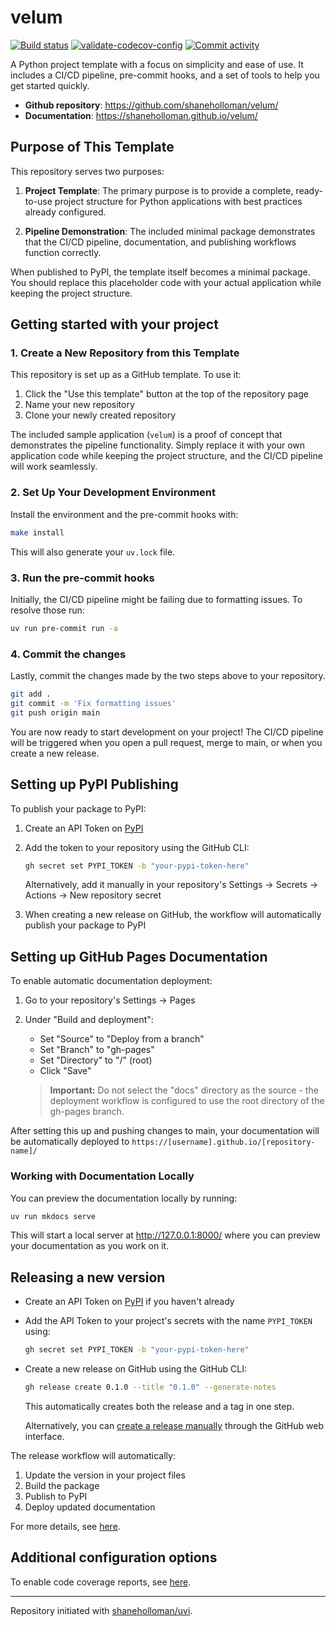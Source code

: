 # velum

[![Build status](https://img.shields.io/github/actions/workflow/status/shaneholloman/velum/main.yml?branch=main)](https://github.com/shaneholloman/velum/actions/workflows/main.yml?query=branch%3Amain)
[![validate-codecov-config](https://github.com/shaneholloman/velum/actions/workflows/validate-codecov-config.yml/badge.svg)](https://github.com/shaneholloman/velum/actions/workflows/validate-codecov-config.yml)
[![Commit activity](https://img.shields.io/github/commit-activity/m/shaneholloman/velum)](https://img.shields.io/github/commit-activity/m/shaneholloman/velum)

A Python project template with a focus on simplicity and ease of use. It includes a CI/CD pipeline, pre-commit hooks, and a set of tools to help you get started quickly.

- **Github repository**: <https://github.com/shaneholloman/velum/>
- **Documentation**: <https://shaneholloman.github.io/velum/>

## Purpose of This Template

This repository serves two purposes:

1. **Project Template**: The primary purpose is to provide a complete, ready-to-use project structure for Python applications with best practices already configured.

2. **Pipeline Demonstration**: The included minimal package demonstrates that the CI/CD pipeline, documentation, and publishing workflows function correctly.

When published to PyPI, the template itself becomes a minimal package. You should replace this placeholder code with your actual application while keeping the project structure.

## Getting started with your project

### 1. Create a New Repository from this Template

This repository is set up as a GitHub template. To use it:

1. Click the "Use this template" button at the top of the repository page
2. Name your new repository
3. Clone your newly created repository

The included sample application (`velum`) is a proof of concept that demonstrates the pipeline functionality. Simply replace it with your own application code while keeping the project structure, and the CI/CD pipeline will work seamlessly.

### 2. Set Up Your Development Environment

Install the environment and the pre-commit hooks with:

```sh
make install
```

This will also generate your `uv.lock` file.

### 3. Run the pre-commit hooks

Initially, the CI/CD pipeline might be failing due to formatting issues. To resolve those run:

```sh
uv run pre-commit run -a
```

### 4. Commit the changes

Lastly, commit the changes made by the two steps above to your repository.

```sh
git add .
git commit -m 'Fix formatting issues'
git push origin main
```

You are now ready to start development on your project!
The CI/CD pipeline will be triggered when you open a pull request, merge to main, or when you create a new release.

## Setting up PyPI Publishing

To publish your package to PyPI:

1. Create an API Token on [PyPI](https://pypi.org/)
2. Add the token to your repository using the GitHub CLI:

   ```sh
   gh secret set PYPI_TOKEN -b "your-pypi-token-here"
   ```

   Alternatively, add it manually in your repository's Settings → Secrets → Actions → New repository secret

3. When creating a new release on GitHub, the workflow will automatically publish your package to PyPI

## Setting up GitHub Pages Documentation

To enable automatic documentation deployment:

1. Go to your repository's Settings → Pages
2. Under "Build and deployment":

   - Set "Source" to "Deploy from a branch"
   - Set "Branch" to "gh-pages"
   - Set "Directory" to "/" (root)
   - Click "Save"

   > **Important:** Do not select the "docs" directory as the source - the deployment workflow is configured to use the root directory of the gh-pages branch.

After setting this up and pushing changes to main, your documentation will be automatically deployed to `https://[username].github.io/[repository-name]/`

### Working with Documentation Locally

You can preview the documentation locally by running:

```sh
uv run mkdocs serve
```

This will start a local server at http://127.0.0.1:8000/ where you can preview your documentation as you work on it.

## Releasing a new version

- Create an API Token on [PyPI](https://pypi.org/) if you haven't already
- Add the API Token to your project's secrets with the name `PYPI_TOKEN` using:

  ```sh
  gh secret set PYPI_TOKEN -b "your-pypi-token-here"
  ```

- Create a new release on GitHub using the GitHub CLI:

  ```sh
  gh release create 0.1.0 --title "0.1.0" --generate-notes
  ```

  This automatically creates both the release and a tag in one step.

  Alternatively, you can [create a release manually](https://github.com/shaneholloman/velum/releases/new) through the GitHub web interface.

The release workflow will automatically:

1. Update the version in your project files
2. Build the package
3. Publish to PyPI
4. Deploy updated documentation

For more details, see [here](https://shaneholloman.github.io/uvi/features/cicd/#how-to-trigger-a-release).

## Additional configuration options

To enable code coverage reports, see [here](https://shaneholloman.github.io/uvi/features/codecov/).

---

Repository initiated with [shaneholloman/uvi](https://github.com/shaneholloman/uvi).
